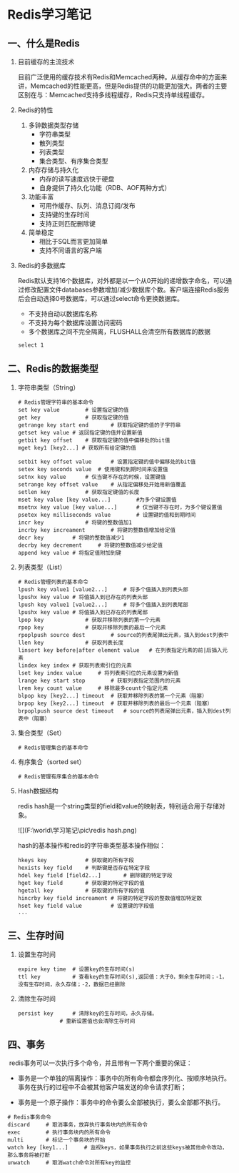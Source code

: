# Redis学习笔记

## 一、什么是Redis

1. 目前缓存的主流技术

   目前广泛使用的缓存技术有Redis和Memcached两种。从缓存命中的方面来讲，Memcached的性能更高，但是Redis提供的功能更加强大。两者的主要区别在与：Memcached支持多线程缓存，Redis只支持单线程缓存。

   

2. Redis的特性
   1. 多钟数据类型存储
      - 字符串类型
      - 散列类型
      - 列表类型
      - 集合类型、有序集合类型
   2. 内存存储与持久化
      - 内存的读写速度远快于硬盘
      - 自身提供了持久化功能（RDB、AOF两种方式）
   3. 功能丰富
      - 可用作缓存、队列、消息订阅/发布
      - 支持键的生存时间
      - 支持正则匹配删除键
   4. 简单稳定
      - 相比于SQL而言更加简单
      - 支持不同语言的客户端

3. Redis的多数据库

   Redis默认支持16个数据库，对外都是以一个从0开始的递增数字命名，可以通过修改配置文件databases参数增加/减少数据库个数。客户端连接Redis服务后会自动选择0号数据库，可以通过select命令更换数据库。

   - 不支持自动以数据库名称
   - 不支持为每个数据库设置访问密码
   - 多个数据库之间不完全隔离，FLUSHALL会清空所有数据库的数据

   ```shell
   select 1
   ```

   

## 二、Redis的数据类型

1. 字符串类型（String）

   ```shell
   # Redis管理字符串的基本命令
   set key value		# 设置指定键的值
   get key				# 获取指定键的值
   getrange key start end 		# 获取指定键的值的子字符串
   getset key value	# 返回指定键的值并设置新值
   getbit key offset	# 获取指定键的值中偏移处的bit值
   mget key1 [key2...] # 获取所有给定键的值
   
   setbit key offset value		# 设置指定键的值中偏移处的bit值
   setex key seconds value 	# 使用键和到期时间来设置值
   setnx key value		# 仅当键不存在的时候，设置键值
   setrange key offset value 	# 从指定偏移处开始用新值覆盖
   setlen key			# 获取指定键值的长度
   mset key value [key value...]		#为多个键设置值
   msetnx key value [key value...]		# 仅当键不存在时，为多个键设置值
   psetex key milliseconds value		# 设置键的值和到期时间
   incr key 			# 将键的整数值加1
   incrby key increament		# 将键的整数值增加给定值
   decr key			# 将键的整数值减少1
   decrby key decrement		# 将键的整数值减少给定值
   append key value	# 将指定值附加到键
   ```

   

2. 列表类型（List）

   ```shell
   # Redis管理列表的基本命令
   lpush key value1 [value2...]		# 将多个值插入到列表头部
   lpushx key value	# 将值插入到已存在的列表头部
   lpush key value1 [value2...]		# 将多个值插入到列表尾部
   lpushx key value	# 将值插入到已存在的列表尾部
   lpop key 			# 获取并移除列表的第一个元素
   rpop key 			# 获取并移除列表的最后一个元素
   rpoplpush source dest		# source的列表尾弹出元素，插入到dest列表中
   llen key 			# 获取列表长度
   linsert key before|after element value	# 在列表指定元素的前|后插入元素
   lindex key index	# 获取列表索引位的元素
   lset key index value		# 将列表索引位的元素设置为新值
   lrange key start stop 		# 获取列表指定范围内的元素
   lrem key count value		# 移除最多count个指定元素
   blpop key [key2...] timeout	# 获取并移除列表的第一个元素（阻塞）
   brpop key [key2...] timeout	# 获取并移除列表的最后一个元素（阻塞）
   brpoplpush source dest timeout	# source的列表尾弹出元素，插入到dest列表中（阻塞）
   
   ```

   

3. 集合类型（Set）

   ```shell
   # Redis管理集合的基本命令
   
   ```



4. 有序集合（sorted set）

   ```shell
   # Redis管理有序集合的基本命令
   ```

   

5. Hash数据结构

   redis hash是一个string类型的field和value的映射表，特别适合用于存储对象。

   ![](F:\world\学习笔记\pic\redis hash.png)

   hash的基本操作和redis的字符串类型基本操作相似：

   ```shell
   hkeys key			# 获取键的所有字段
   hexists key field	# 判断键是否存在特定字段
   hdel key field [field2...]		# 删除键的特定字段
   hget key field		# 获取键的特定字段的值
   hgetall key			# 获取键的所有字段的值
   hincrby key field increament	# 将键的特定字段的整数值增加特定数
   hset key field value			# 设置键的字段值
   ...
   ```

   

## 三、生存时间

1. 设置生存时间

   ```shell
   expire key time	# 设置key的生存时间(s)
   ttl key			# 查看key的生存时间(s),返回值：大于0，剩余生存时间；-1，没有生存时间，永久存储；-2，数据已经删除
   ```

   

2. 清除生存时间

   ```shell
   persist key		# 清除key的生存时间，永久存储。
   				# 重新设置值也会清除生存时间
   ```

   

## 四、事务

​	redis事务可以一次执行多个命令，并且带有一下两个重要的保证：

- 事务是一个单独的隔离操作：事务中的所有命令都会序列化、按顺序地执行。事务在执行的过程中不会被其他客户端发送的命令请求打断；

- 事务是一个原子操作：事务中的命令要么全部被执行，要么全部都不执行。

  

```shell
# Redis事务命令
discard		# 取消事务，放弃执行事务块内的所有命令
exec		# 执行事务块内的所有命令
multi		# 标记一个事务块的开始
watch key [key1...]		# 监视keys，如果事务执行之前这些keys被其他命令改动，那么事务将被打断
unwatch 	# 取消watch命令对所有key的监控
```

